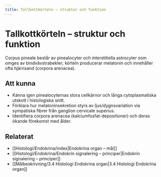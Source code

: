 ```yaml
---
title: Tallkottkörteln – struktur och funktion
---
```


# Tallkottkörteln – struktur och funktion

Corpus pineale består av pinealocyter och interstitiella astrocyter som omges av bindvävstrabekler; körteln producerar melatonin och innehåller ofta hjärnsand (corpora arenacea).

## Att kunna
- Känna igen pinealocyternas stora cellkärnor och långa cytoplasmatiska utskott i histologiska snitt.
- Förklara hur melatoninsekretion styrs av ljus/dygnsvariation via sympatiska fibrer från ganglion cervicale superius.
- Identifiera corpora arenacea (kalciumfosfat-depositioner) och deras ökande förekomst med ålder.

## Relaterat
- [[Histologi/Endokrina/index|Endokrina organ – mål]]
- [[Histologi/Endokrina/Endokrin signalering – principer|Endokrin signalering – principer]]
- [[Målbeskrivning/3.4 Histologi Endokrina organ|3.4 Histologi Endokrina organ]]
